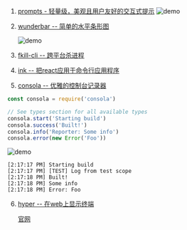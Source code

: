 1. [prompts - 轻量级，美观且用户友好的交互式提示](https://github.com/terkelg/prompts)
    ![demo](https://github.com/terkelg/prompts/raw/master/media/number.gif)
2. [wunderbar -- 简单的水平条形图](https://github.com/gribnoysup/wunderbar)

    ![demo](https://github.com/gribnoysup/wunderbar/raw/master/wunder-bar-cli-all.png)
3. [fkill-cli -- 跨平台杀进程](https://github.com/sindresorhus/fkill-cli)
4. [ink -- 把react应用于命令行应用程序](https://github.com/vadimdemedes/ink)
5. [consola -- 优雅的控制台记录器](https://github.com/nuxt/consola)
```js
const consola = require('consola')

// See types section for all available types
consola.start('Starting build')
consola.success('Built!')
consola.info('Reporter: Some info')
consola.error(new Error('Foo'))
```
![demo](https://github.com/nuxt/consola/raw/master/assets/screen1.png)
```
[2:17:17 PM] Starting build
[2:17:17 PM] [TEST] Log from test scope
[2:17:18 PM] Built!
[2:17:18 PM] Some info
[2:17:18 PM] Error: Foo
```
6. [hyper -- 在web上显示终端](https://github.com/zeit/hyper)
    
    [官网](https://hyper.is/)